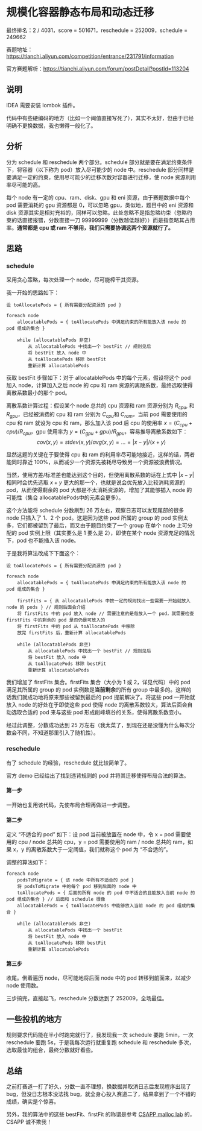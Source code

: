 # 规模化容器静态布局和动态迁移

最终排名：2 / 4031，score = 501671，reschedule = 252009，schedule = 249662

赛题地址：https://tianchi.aliyun.com/competition/entrance/231791/information

官方赛题解析：https://tianchi.aliyun.com/forum/postDetail?postId=113204

## 说明

IDEA 需要安装 lombok 插件。

代码中有些硬编码的地方（比如一个阈值直接写死了），其实不太好，但由于已经明确不更换数据，我也懒得一般化了。

## 分析

分为 schedule 和 reschedule 两个部分。schedule 部分就是要在满足约束条件下，将容器（以下称为 pod）放入尽可能少的 node 中。reschedule 部分同样是要满足一定的约束，使用尽可能少的迁移次数对容器进行迁移，使 node 资源利用率尽可能的高。

每个 node 有一定的 cpu、ram、disk、gpu 和 eni 资源，由于赛题数据中每个 pod 需要消耗的 gpu 资源都是 0，可以忽略 gpu，类似地，题目中的 eni 资源和 disk 资源其实是相对充裕的，同样可以忽略。此处忽略不是指忽略约束（忽略约束的话直接报错，分数直接一刀 99999999（分数越低越好））而是指忽略其占用率。**通常都是 cpu 或 ram 不够用，我们只需要协调这两个资源就行了。**

## 思路

### schedule

采用贪心策略，每次处理一个 node，尽可能榨干其资源。

我一开始的思路如下：

```
设 toAllocatePods = { 所有需要分配资源的 pod }

foreach node
	allocatablePods = { toAllocatePods 中满足约束的所有能放入该 node 的 pod 组成的集合 }
    
	while (allocatablePods 非空)
		从 allocatablePods 中找出一个 bestFit // 规则见后
		将 bestFit 放入 node 中
		从 toAllocatePods 移除 bestFit
		重新计算 allocatablePods
```

获取 bestFit 步骤如下：对于 allocatablePods 中的每个元素，假设将这个 pod 加入 node，计算加入之后 node 的 cpu 和 ram 资源的离散系数，最终选取使得离散系数最小的那个 pod。

离散系数计算过程：假设某个 node 总共的 cpu 资源和 ram 资源分别为 $R_{cpu}$, 和 $R_{gpu}$，已经被消费的 cpu 和 ram 分别为 $C_{cpu}$和 $C_{ram}$，当前 pod 需要使用的 cpu 和 ram 就设为 cpu 和 ram，那么加入该 pod 后 cpu 的使用率 $x = (C_{cpu} + cpu) / R_{cpu}$，gpu 使用率为 $y = (C_{gpu} + gpu) / R_{gpu}$，容易推导离散系数如下：
$$
cov(x, y) = stdev(x, y) / avg(x, y) = ... = |x - y| / (x + y)
$$


显然这题的关键在于要使得 cpu 和 ram 的利用率尽可能地接近，这样的话，两者能同时靠近 100%，从而减少一个资源先被耗尽导致另一个资源被浪费情况。

当然，使用方差/标准差也能达到这个目的，但使用离散系数的话在上式中 $|x - y|$ 相同时会优先选取 $x + y$ 更大的那一个，也就是说会优先放入比较消耗资源的 pod，从而使得剩余的 pod 大都是不太消耗资源的，增加了其能够插入 node 的可能性（集合 allocatablePods中的元素会更多）。

这个方法能将 schedule 分数刷到 26 万左右，观察日志可以发现尾部的很多 node 只插入了 1、2 个 pod。这是因为这些 pod 所属的 group 的 pod 实例太多，它们都被留到了最后，而又由于题目约束了一个 group 在单个 node 上可分配的 pod 实例上限（其实要么是 1 要么是 2），即使在某个 node 资源充足的情况下，pod 也不能插入该 node。

于是我将算法改成下下面这个：

```
设 toAllocatePods = { 所有需要分配资源的 pod }

foreach node
	allocatablePods = { toAllocatePods 中满足约束的所有能放入该 node 的 pod 组成的集合 }

	firstFits = { 从 allocatablePods 中按一定的规则找出一些需要一开始就放入 node 的 pods } // 规则后面会介绍
	将 firstFits 中的 pod 放入 node // 需要注意的是每放入一个 pod，就需要检查 firstFits 中的剩余的 pod 是否仍是可放入的
	将 firstFits 中的 pod 从 toAllocatePods 中移除
	放完 firstFits 后，重新计算 allocatablePods
	
	while (allocatablePods 非空)
		从 allocatablePods 中找出一个 bestFit // 规则见后
		将 bestFit 放入 node 中
		从 toAllocatePods 移除 bestFit
		重新计算 allocatablePods
```

我们增加了 firstFits 集合。firstFits 集合（大小为 1 或 2，详见代码）中的 pod 满足其所属的 group 的 pod 实例数是**当前剩余**的所有 group 中最多的。这样的话我们就成功地将原来那些被留到最后的 pod 提前解决了。将这些 pod 一开始就放入 node 的好处在于即使这些 pod 使得 node 的离散系数较大，算法后面会自动选取合适的 pod 来与这些 pod 形成削峰填谷的关系，使得离散系数变小。

经过此调整，分数成功达到 25 万左右（我太菜了，到现在还是没懂为什么每次分数会不同，不知道那里引入了随机性）。

### reschedule

有了 schedule 的经验，reschedule 就比较简单了。

官方 demo 已经给出了找到违背规则的 pod 并将其迁移使得布局合法的算法。

#### 第一步

一开始也复用该代码，先使布局合理再做进一步调整。

#### 第二步

定义 “不适合的 pod” 如下：设 pod 当前被放置在 node 中，令 x = pod 需要使用的 cpu / node 总共的 cpu，y = pod 需要使用的 ram / node 总共的 ram，如果 x，y 的离散系数大于一定阈值，我们就称这个 pod 为 “不合适的”。

调整的算法如下：

```
foreach node
	podsToMigrate = { 该 node 中所有不适合的 pod }
	将 podsToMigrate 中的每个 pod 移到后面的 node 中
	toAllocatePods = { 后面的所有 node 的 pod 中不适合的且能放入当前 node 的 pod 组成的集合 } // 后面和 schedule 很像
	allocatablePods = { toAllocatePods 中能够放入当前 node 的 pod 组成的集合 }
	
    while (allocatablePods 非空)
  	 	从 allocatablePods 中找出一个 bestFit
    	将 bestFit 放入 node 中
    	从 toAllocatePods 移除 bestFit
    	重新计算 allocatablePods
```

#### 第三步

收尾。倒着遍历 node，尽可能地将后面 node 中的 pod 转移到前面来，以减少 node 使用数。

三步搞完，直接起飞，reschedule 分数达到了 252009，全场最佳。

## 一些投机的地方

规则要求代码能在半小时跑完就行了，我发现我一次 schedule 要跑 5min，一次 reschedule 要跑 5s，于是我每次运行就重复跑 schedule 和 reschedule 多次，选取最佳的组合，最终分数就好看些。

## 总结

之前打赛道一打了好久，分数一直不理想，换数据并取消日志后发现程序出现了 bug，但没日志根本没法找 bug，就全身心投入赛道二了，结果拿到了一个不错的成绩，确实是个惊喜。

另外，我的算法中的这些 bestFit、firstFit 的称谓是参考 [CSAPP malloc lab](https://github.com/afkbrb/csapp/tree/master/lab09-malloc/malloclab-handout) 的，CSAPP 诚不欺我！